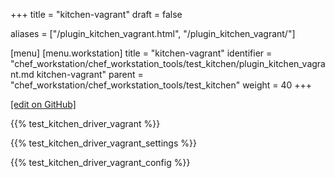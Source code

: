 +++
title = "kitchen-vagrant"
draft = false

aliases = ["/plugin_kitchen_vagrant.html", "/plugin_kitchen_vagrant/"]

[menu]
  [menu.workstation]
    title = "kitchen-vagrant"
    identifier = "chef_workstation/chef_workstation_tools/test_kitchen/plugin_kitchen_vagrant.md kitchen-vagrant"
    parent = "chef_workstation/chef_workstation_tools/test_kitchen"
    weight = 40
+++    

[\[edit on GitHub\]](https://github.com/chef/chef-web-docs/blob/master/content/plugin_kitchen_vagrant.md)

{{% test_kitchen_driver_vagrant %}}

{{% test_kitchen_driver_vagrant_settings %}}

{{% test_kitchen_driver_vagrant_config %}}
